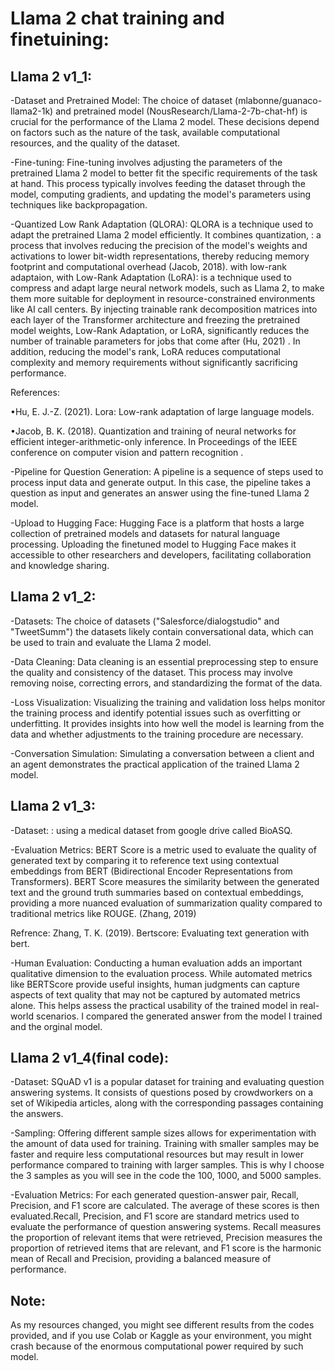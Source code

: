 # Llama 2 chat training and finetuining:

## Llama 2 v1_1:
-Dataset and Pretrained Model: The choice of dataset (mlabonne/guanaco-llama2-1k) and pretrained model (NousResearch/Llama-2-7b-chat-hf) is crucial for the performance of the Llama 2 model. These decisions depend on factors such as the nature of the task, available computational resources, and the quality of the dataset.

-Fine-tuning: Fine-tuning involves adjusting the parameters of the pretrained Llama 2 model to better fit the specific requirements of the task at hand. This process typically involves feeding the dataset through the model, computing gradients, and updating the model's parameters using techniques like backpropagation.

-Quantized Low Rank Adaptation (QLORA): QLORA is a technique used to adapt the pretrained Llama 2 model efficiently. It combines quantization, : a process that involves reducing the precision of the model's weights and activations to lower bit-width representations, thereby reducing memory footprint and computational overhead (Jacob, 2018). with low-rank adaptaion, 
with Low-Rank Adaptation (LoRA): is a technique used to compress and adapt large neural network models, such as Llama 2, to make them more suitable for deployment in resource-constrained environments like AI call centers. By injecting trainable rank decomposition matrices into each layer of the Transformer architecture and freezing the pretrained model weights, Low-Rank Adaptation, or LoRA, significantly reduces the number of trainable parameters for jobs that come after (Hu, 2021) . In addition, reducing the model's rank, LoRA reduces computational complexity and memory requirements without significantly sacrificing performance.

References: 

•Hu, E. J.-Z. (2021). Lora: Low-rank adaptation of large language models.

•Jacob, B. K. (2018). Quantization and training of neural networks for efficient integer-arithmetic-only inference. In Proceedings of the IEEE conference on computer vision and pattern recognition .


-Pipeline for Question Generation: A pipeline is a sequence of steps used to process input data and generate output. In this case, the pipeline takes a question as input and generates an answer using the fine-tuned Llama 2 model.

-Upload to Hugging Face: Hugging Face is a platform that hosts a large collection of pretrained models and datasets for natural language processing. Uploading the finetuned model to Hugging Face makes it accessible to other researchers and developers, facilitating collaboration and knowledge sharing.

## Llama 2 v1_2:
-Datasets: The choice of datasets ("Salesforce/dialogstudio" and "TweetSumm") the datasets likely contain conversational data, which can be used to train and evaluate the Llama 2 model.

-Data Cleaning: Data cleaning is an essential preprocessing step to ensure the quality and consistency of the dataset. This process may involve removing noise, correcting errors, and standardizing the format of the data.

-Loss Visualization: Visualizing the training and validation loss helps monitor the training process and identify potential issues such as overfitting or underfitting. It provides insights into how well the model is learning from the data and whether adjustments to the training procedure are necessary.

-Conversation Simulation: Simulating a conversation between a client and an agent demonstrates the practical application of the trained Llama 2 model. 

## Llama 2 v1_3:
-Dataset: : using a medical dataset from google drive called BioASQ.

-Evaluation Metrics: BERT Score is a metric used to evaluate the quality of generated text by comparing it to reference text using contextual embeddings from BERT (Bidirectional Encoder Representations from Transformers). BERT Score measures the similarity between the generated text and the ground truth summaries based on contextual embeddings, providing a more nuanced evaluation of summarization quality compared to traditional metrics like ROUGE. (Zhang, 2019)

Refrence: Zhang, T. K. (2019). Bertscore: Evaluating text generation with bert.

-Human Evaluation: Conducting a human evaluation adds an important qualitative dimension to the evaluation process. While automated metrics like BERTScore provide useful insights, human judgments can capture aspects of text quality that may not be captured by automated metrics alone. This helps assess the practical usability of the trained model in real-world scenarios. I compared the generated answer from the model I trained and the orginal model.


## Llama 2 v1_4(final code):
-Dataset: SQuAD v1 is a popular dataset for training and evaluating question answering systems. It consists of questions posed by crowdworkers on a set of Wikipedia articles, along with the corresponding passages containing the answers.

-Sampling: Offering different sample sizes allows for experimentation with the amount of data used for training. Training with smaller samples may be faster and require less computational resources but may result in lower performance compared to training with larger samples. This is why I choose the 3 samples as you will see in the code the 100, 1000, and 5000 samples.

-Evaluation Metrics: For each generated question-answer pair, Recall, Precision, and F1 score are calculated. The average of these scores is then evaluated.Recall, Precision, and F1 score are standard metrics used to evaluate the performance of question answering systems. Recall measures the proportion of relevant items that were retrieved, Precision measures the proportion of retrieved items that are relevant, and F1 score is the harmonic mean of Recall and Precision, providing a balanced measure of performance.

## Note:
As my resources changed, you might see different results from the codes provided, and if you use Colab or Kaggle as your environment, you might crash because of the enormous computational power required by such model.
